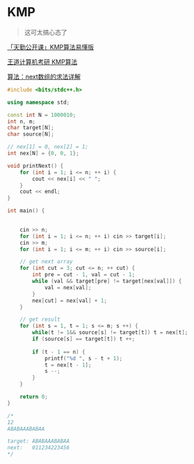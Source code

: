 # KMP

> 这可太搞心态了

[「天勤公开课」KMP算法易懂版](https://www.bilibili.com/video/BV1jb411V78H)

[王道计算机考研 KMP算法](https://www.bilibili.com/video/BV1b7411N798?p=35)

[算法：next数组的求法详解](https://blog.csdn.net/m0_37482190/article/details/86667059)

```cpp
#include <bits/stdc++.h>

using namespace std;

const int N = 1000010;
int n, m;
char target[N];
char source[N];

// nex[1] = 0, nex[2] = 1;
int nex[N] = {0, 0, 1};

void printNext() {
    for (int i = 1; i <= n; ++ i) {
        cout << nex[i] << " ";
    }
    cout << endl;
}

int main() {
    

    cin >> n;
    for (int i = 1; i <= n; ++ i) cin >> target[i];
    cin >> m;
    for (int i = 1; i <= m; ++ i) cin >> source[i];

    // get next array
    for (int cut = 3; cut <= n; ++ cut) {
        int pre = cut - 1, val = cut - 1;
        while (val && target[pre] != target[nex[val]]) {
            val = nex[val];
        }
        nex[cut] = nex[val] + 1;
    }

    // get result
    for (int s = 1, t = 1; s <= m; s ++) {
        while(t != 1&& source[s] != target[t]) t = nex[t];
        if (source[s] == target[t]) t ++;
        
        if (t - 1 == n) {
            printf("%d ", s - t + 1);
            t = nex[t - 1];
            s --;
        }
    }

    return 0;
}

/*
12
ABABAAABABAA

target: ABABAAABABAA
next:   011234223456
*/
```